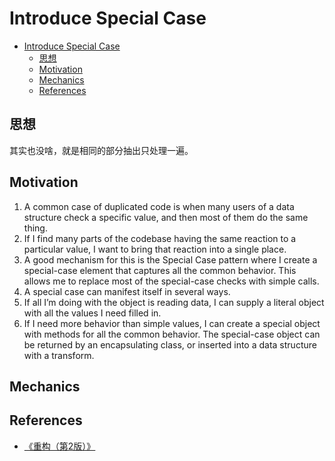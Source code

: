 # Introduce Special Case


<!-- TOC -->

- [Introduce Special Case](#introduce-special-case)
    - [思想](#思想)
    - [Motivation](#motivation)
    - [Mechanics](#mechanics)
    - [References](#references)

<!-- /TOC -->


## 思想
其实也没啥，就是相同的部分抽出只处理一遍。


## Motivation
1. A common case of duplicated code is when many users of a data structure check a specific value, and then most of them do the same thing. 
2. If I find many parts of the codebase having the same reaction to a particular value, I want to bring that reaction into a single place.
3. A good mechanism for this is the Special Case pattern where I create a special­-case element that captures all the common behavior. This allows me to replace most of the special-­case checks with simple calls.
4. A special case can manifest itself in several ways. 
5. If all I’m doing with the object is reading data, I can supply a literal object with all the values I need filled in. 
6. If I need more behavior than simple values, I can create a special object with methods for all the common behavior. The special-­case object can be returned by an encapsulating class, or inserted into a data structure with a transform.


## Mechanics


## References
* [《重构（第2版）》](https://book.douban.com/subject/33400354/)
